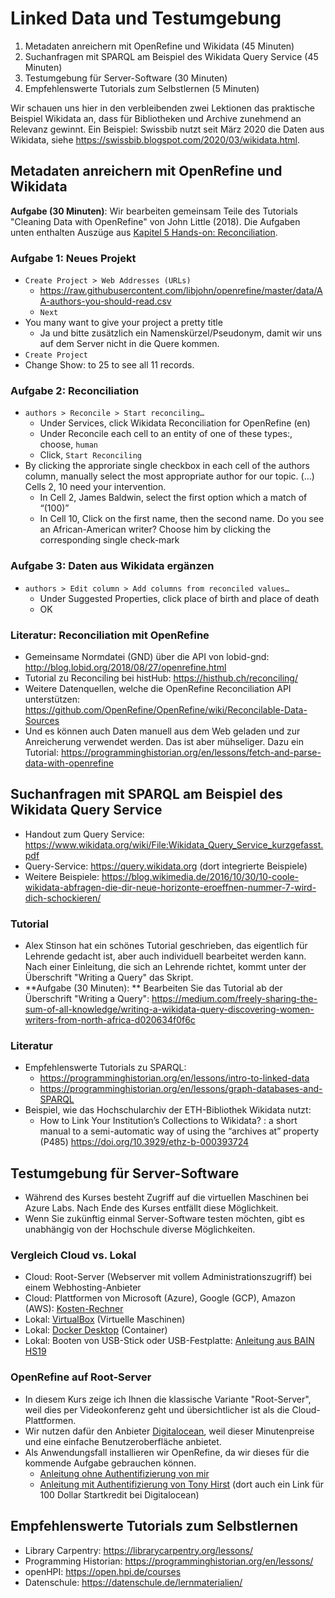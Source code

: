 # Linked Data und Testumgebung

1. Metadaten anreichern mit OpenRefine und Wikidata (45 Minuten)
2. Suchanfragen mit SPARQL am Beispiel des Wikidata Query Service (45 Minuten)
3. Testumgebung für Server-Software (30 Minuten)
4. Empfehlenswerte Tutorials zum Selbstlernen (5 Minuten)

Wir schauen uns hier in den verbleibenden zwei Lektionen das praktische Beispiel Wikidata an, dass für Bibliotheken und Archive zunehmend an Relevanz gewinnt. Ein Beispiel: Swissbib nutzt seit März 2020 die Daten aus Wikidata, siehe https://swissbib.blogspot.com/2020/03/wikidata.html.

## Metadaten anreichern mit OpenRefine und Wikidata

**Aufgabe (30 Minuten)**: Wir bearbeiten gemeinsam Teile des Tutorials "Cleaning Data with OpenRefine" von John Little (2018). Die Aufgaben unten enthalten Auszüge aus [Kapitel 5 Hands-on: Reconciliation](https://libjohn.github.io/openrefine/hands-on-reconciliation.html).

### Aufgabe 1: Neues Projekt

* `Create Project > Web Addresses (URLs)`
  * https://raw.githubusercontent.com/libjohn/openrefine/master/data/AA-authors-you-should-read.csv
  * `Next`
* You many want to give your project a pretty title
  * Ja und bitte zusätzlich ein Namenskürzel/Pseudonym, damit wir uns auf dem Server nicht in die Quere kommen.
* `Create Project`
* Change Show: to 25 to see all 11 records.

### Aufgabe 2: Reconciliation

* `authors > Reconcile > Start reconciling…`
  * Under Services, click Wikidata Reconciliation for OpenRefine (en)
  * Under Reconcile each cell to an entity of one of these types:, choose, `human`
  * Click, `Start Reconciling`
* By clicking the approriate single checkbox in each cell of the authors column, manually select the most appropriate author for our topic. (...) Cells 2, 10 need your intervention.
  * In Cell 2, James Baldwin, select the first option which a match of “(100)”
  * In Cell 10, Click on the first name, then the second name. Do you see an African-American writer? Choose him by clicking the corresponding single check-mark

### Aufgabe 3: Daten aus Wikidata ergänzen

* `authors > Edit column > Add columns from reconciled values…`
  * Under Suggested Properties, click place of birth and place of death
  * OK

### Literatur: Reconciliation mit OpenRefine

* Gemeinsame Normdatei (GND) über die API von lobid-gnd: <http://blog.lobid.org/2018/08/27/openrefine.html>
* Tutorial zu Reconciling bei histHub: <https://histhub.ch/reconciling/>
* Weitere Datenquellen, welche die OpenRefine Reconciliation API unterstützen: <https://github.com/OpenRefine/OpenRefine/wiki/Reconcilable-Data-Sources>
* Und es können auch Daten manuell aus dem Web geladen und zur Anreicherung verwendet werden. Das ist aber mühseliger. Dazu ein Tutorial: <https://programminghistorian.org/en/lessons/fetch-and-parse-data-with-openrefine>

## Suchanfragen mit SPARQL am Beispiel des Wikidata Query Service

* Handout zum Query Service: <https://www.wikidata.org/wiki/File:Wikidata_Query_Service_kurzgefasst.pdf>
* Query-Service: <https://query.wikidata.org> (dort integrierte Beispiele)
* Weitere Beispiele: <https://blog.wikimedia.de/2016/10/30/10-coole-wikidata-abfragen-die-dir-neue-horizonte-eroeffnen-nummer-7-wird-dich-schockieren/>

### Tutorial

* Alex Stinson hat ein schönes Tutorial geschrieben, das eigentlich für Lehrende gedacht ist, aber auch individuell bearbeitet werden kann. Nach einer Einleitung, die sich an Lehrende richtet, kommt unter der Überschrift "Writing a Query" das Skript.
* **Aufgabe (30 Minuten): ** Bearbeiten Sie das Tutorial ab der Überschrift "Writing a Query": https://medium.com/freely-sharing-the-sum-of-all-knowledge/writing-a-wikidata-query-discovering-women-writers-from-north-africa-d020634f0f6c

### Literatur

* Empfehlenswerte Tutorials zu SPARQL:
  * https://programminghistorian.org/en/lessons/intro-to-linked-data
  * https://programminghistorian.org/en/lessons/graph-databases-and-SPARQL
* Beispiel, wie das Hochschularchiv der ETH-Bibliothek Wikidata nutzt:
  * How to Link Your Institution’s Collections to Wikidata? : a short manual to a semi-automatic way of using the “archives at” property (P485) https://doi.org/10.3929/ethz-b-000393724

## Testumgebung für Server-Software

* Während des Kurses besteht Zugriff auf die virtuellen Maschinen bei Azure Labs. Nach Ende des Kurses entfällt diese Möglichkeit.
* Wenn Sie zukünftig einmal Server-Software testen möchten, gibt es unabhängig von der Hochschule diverse Möglichkeiten.

### Vergleich Cloud vs. Lokal

* Cloud: Root-Server (Webserver mit vollem Administrationszugriff) bei einem Webhosting-Anbieter
* Cloud: Plattformen von Microsoft (Azure), Google (GCP), Amazon (AWS): [Kosten-Rechner](https://www.microfin.de/produkte/tools/cloud-kosten-rechner/)
* Lokal: [VirtualBox](https://www.virtualbox.org) (Virtuelle Maschinen)
* Lokal: [Docker Desktop](https://www.docker.com/products/docker-desktop) (Container)
* Lokal: Booten von USB-Stick oder USB-Festplatte: [Anleitung aus BAIN HS19](https://github.com/felixlohmeier/bibliotheks-und-archivinformatik/blob/v2.0/notes_bootfaehige-usb-sticks-erstellen.md)

### OpenRefine auf Root-Server

* In diesem Kurs zeige ich Ihnen die klassische Variante "Root-Server", weil dies per Videokonferenz geht und übersichtlicher ist als die Cloud-Plattformen.
* Wir nutzen dafür den Anbieter [Digitalocean](https://digitalocean.com), weil dieser Minutenpreise und eine einfache Benutzeroberfläche anbietet.
* Als Anwendungsfall installieren wir OpenRefine, da wir dieses für die kommende Aufgabe gebrauchen können.
  * [Anleitung ohne Authentifizierung von mir](https://gist.github.com/felixlohmeier/0ec8b2e8241356ed52af072d9102b391)
  * [Anleitung mit Authentifizierung von Tony Hirst](https://blog.ouseful.info/2019/01/07/running-openrefine-on-digital-ocean-using-simple-auth/) (dort auch ein Link für 100 Dollar Startkredit bei Digitalocean)

## Empfehlenswerte Tutorials zum Selbstlernen

* Library Carpentry: https://librarycarpentry.org/lessons/
* Programming Historian: https://programminghistorian.org/en/lessons/
* openHPI: https://open.hpi.de/courses
* Datenschule: https://datenschule.de/lernmaterialien/